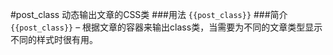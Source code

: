#post_class
动态输出文章的CSS类
###用法
`{{post_class}}`
###简介
`{{post_class}}` – 根据文章的容器来输出class类，当需要为不同的文章类型显示不同的样式时很有用。